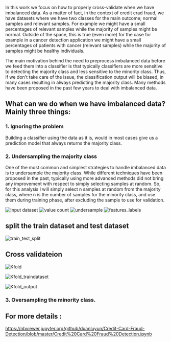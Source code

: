 
In this work we focus on how to properly cross-validate when we have imbalanced data. As a matter of fact, in the context of  credit crad fraud, we have datasets where we have two classes for the main outcome; normal samples and relevant samples. For example we might have a small percentages of relevant samples while the majority of samples might be normal. Outside of the  space, this is true (even more) for the case for example in a cancer detection application we might have a small percentages of patients with cancer (relevant samples) while the majority of samples might be healthy individuals.

The main motivation behind the need to preprocess imbalanced data before we feed them into a classifier is that typically classifiers are more sensitive to detecting the majority class and less sensitive to the minority class. Thus, if we don't take care of the issue, the classification output will be biased, in many cases resulting in always predicting the majority class. Many methods have been proposed in the past few years to deal with imbalanced data. 

## What can we do when we have imbalanced data? Mainly three things:

### 1. Ignoring the problem

Building a classifier using the data as it is, would in most cases give us a prediction model that always returns the majority class.

### 2. Undersampling the majority class

One of the most common and simplest strategies to handle imbalanced data is to undersample the majority class. While different techniques have been proposed in the past, typically using more advanced methods did not bring any improvement with respect to simply selecting samples at random. So, for this analysis I will simply select n samples at random from the majority class, where n is the number of samples for the minority class, and use them during training phase, after excluding the sample to use for validation.

![input dataset](https://github.com/duanluyun/Credit-Card-Fraud-Detection/blob/master/image/import%20dataset.png)
![value count](https://github.com/duanluyun/Credit-Card-Fraud-Detection/blob/master/image/value_count.png)
![undersample](https://github.com/duanluyun/Credit-Card-Fraud-Detection/blob/master/image/undersample.png)
![features_labels](https://github.com/duanluyun/Credit-Card-Fraud-Detection/blob/master/image/features_labels.png)

## split the train dataset and test dataset

![train_test_split](https://github.com/duanluyun/DEALING-WITH-IMBALANCED-DATA-UNDERSAMPLING-OVERSAMPLING-AND-PROPER-CROSS-VALIDATION/blob/master/image/train_test.png)

## Cross validateion

![Kfold](https://github.com/duanluyun/DEALING-WITH-IMBALANCED-DATA-UNDERSAMPLING-OVERSAMPLING-AND-PROPER-CROSS-VALIDATION/blob/master/image/KFold.png)

![Kfold_traindataset](https://github.com/duanluyun/DEALING-WITH-IMBALANCED-DATA-UNDERSAMPLING-OVERSAMPLING-AND-PROPER-CROSS-VALIDATION/blob/master/image/train_test.png)

![Kfold_output](https://github.com/duanluyun/DEALING-WITH-IMBALANCED-DATA-UNDERSAMPLING-OVERSAMPLING-AND-PROPER-CROSS-VALIDATION/blob/master/image/cvOutput.png)

### 3. Oversampling the minority class.




## For more details :

https://nbviewer.jupyter.org/github/duanluyun/Credit-Card-Fraud-Detection/blob/master/Credit%20Card%20Fraud%20Detection.ipynb
